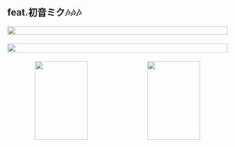 ## feat.初音ミク🎶🎶🎶

<div align="center" style="display: flex; flex-wrap: wrap; justify-content: center; gap: 10px; max-width: 800px; margin: 0 auto;">
  <!-- 第二行：成就奖杯 (居中全宽) -->
  <div style="width: 100%; margin-bottom: 10px;">
    <img style="width: 100%;" src="https://github-profile-trophy.vercel.app/?username=Ebotian&theme=radical&row=1&no-frame=true&margin-w=15" />
  </div>

  <!-- 第三行：贡献热力图 (居中全宽) -->
  <div style="width: 100%; margin-bottom: 10px;">
    <img style="width: 100%;" src="https://github-profile-summary-cards.vercel.app/api/cards/profile-details?username=Ebotian&theme=radical" />
  </div>

  <!-- 第四行：每周贡献和语言分布 (左右对称) -->
  <div style="display: flex; justify-content: space-between; width: 100%;">
    <img height="180" style="width: 49%;" src="https://github-profile-summary-cards.vercel.app/api/cards/productive-time?username=Ebotian&theme=radical&utcOffset=8" />
    <img height="180" style="width: 49%;" src="https://github-profile-summary-cards.vercel.app/api/cards/repos-per-language?username=Ebotian&theme=radical" />
  </div>
</div>

